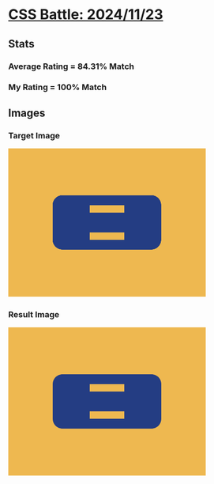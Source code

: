 # [CSS Battle: 2024/11/23](https://cssbattle.dev/play/geGOt4quVsvk0SoIniNT)

## Stats

### Average Rating = 84.31% Match

### My Rating = 100% Match

## Images

### Target Image

![](./images/target.png)

### Result Image

![](./images/result.png)
